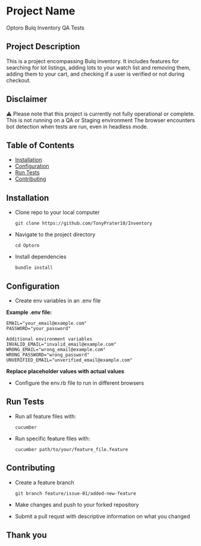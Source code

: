 # Project Name

Optoro Bulq Inventory QA Tests

## Project Description

This is a project encompassing Bulq inventory. It includes features for searching for lot listings, 
adding lots to your watch list and removing them, adding them to your cart, and checking if a user is verified
or not during checkout.

## Disclaimer

⚠️ Please note that this project is currently not fully operational or complete. This is not running on a QA or Staging environment
The browser encounters bot detection when tests are run, even in headless mode.

## Table of Contents
- [Installation](#installation)
- [Configuration](#configuration)
- [Run Tests](#runtests)
- [Contributing](#contributing)


## Installation

 - Clone repo to your local computer
	```
	git clone https://github.com/TonyPrater10/Inventory
	```

 - Navigate to the project directory
	```
	cd Optoro
	```

 - Install dependencies
	```
	bundle install
	```

## Configuration
- Create env variables in an .env file
	
**Example .env file:**
	
	EMAIL="your_email@example.com"
	PASSWORD="your_password"
	
	Additional environment variables
	INVALID_EMAIL="invalid_email@example.com"
	WRONG_EMAIL="wrong_email@example.com"
	WRONG_PASSWORD="wrong_password"
	UNVERIFIED_EMAIL="unverified_email@example.com"
	
**Replace placeholder values with actual values**
	
	
	
- Configure the env.rb file to run in different browsers

## Run Tests

 - Run all feature files with:
	```
	cucumber
	```
 - Run specific feature files with:
 
	```
	cucumber path/to/your/feature_file.feature
	```

## Contributing

 - Create a feature branch
	```
	git branch feature/issue-01/added-new-feature
	```
 - Make changes and push to your forked repository

 - Submit a pull requst with descriptive information on what you changed


## Thank you